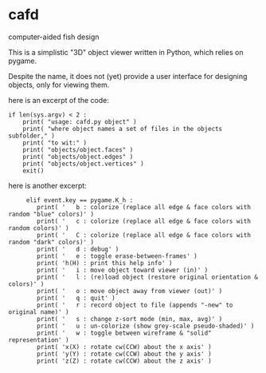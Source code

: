 cafd
====

computer-aided fish design

This is a simplistic "3D" object viewer written in Python, which relies on pygame.

Despite the name, it does not (yet) provide a user interface for designing objects, only for viewing them.

here is an excerpt of the code:

    if len(sys.argv) < 2 :
        print( "usage: cafd.py object" )
        print( "where object names a set of files in the objects subfolder," )
        print( "to wit:" )
        print( "objects/object.faces" )
        print( "objects/object.edges" )
        print( "objects/object.vertices" )
        exit()

here is another excerpt:

         elif event.key == pygame.K_h :
            print( '   b : colorize (replace all edge & face colors with random "blue" colors)' )
            print( '   c : colorize (replace all edge & face colors with random colors)' )
            print( '   C : colorize (replace all edge & face colors with random "dark" colors)' )
            print( '   d : debug' )
            print( '   e : toggle erase-between-frames' )
            print( 'h(H) : print this help info' )
            print( '   i : move object toward viewer (in)' )
            print( '   l : (re)load object (restore original orientation & colors)' )
            print( '   o : move object away from viewer (out)' )
            print( '   q : quit' )
            print( '   r : record object to file (appends "-new" to original name)' )
            print( '   s : change z-sort mode (min, max, avg)' )
            print( '   u : un-colorize (show grey-scale pseudo-shaded)' )
            print( '   w : toggle between wireframe & "solid" representation' )
            print( 'x(X) : rotate cw(CCW) about the x axis' )
            print( 'y(Y) : rotate cw(CCW) about the y axis' )
            print( 'z(Z) : rotate cw(CCW) about the z axis' )

